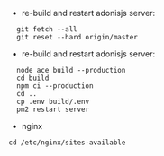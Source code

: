 -  re-build and restart adonisjs server:
``` 
  git fetch --all
  git reset --hard origin/master
```

-  re-build and restart adonisjs server:
``` 
  node ace build --production
  cd build
  npm ci --production
  cd ..
  cp .env build/.env
  pm2 restart server
```


- nginx 
```
cd /etc/nginx/sites-available
```
